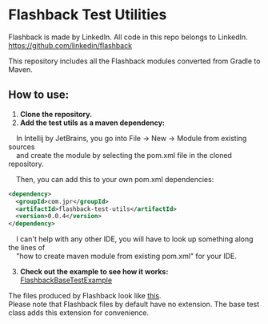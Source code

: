 # Flashback Test Utilities

Flashback is made by LinkedIn. All code in this repo belongs to LinkedIn.
https://github.com/linkedin/flashback

This repository includes all the Flashback modules converted from Gradle to Maven.

## How to use:

1. **Clone the repository.**
2. **Add the test utils as a maven dependency:**

&nbsp;&nbsp;&nbsp;&nbsp;In Intellij by JetBrains, you go into File -> New -> Module from existing sources  
&nbsp;&nbsp;&nbsp;&nbsp;and create the module by selecting the pom.xml file in the cloned repository.
  
&nbsp;&nbsp;&nbsp;&nbsp;Then, you can add this to your own pom.xml dependencies:
  ```xml
  <dependency>
    <groupId>com.jpr</groupId>
    <artifactId>flashback-test-utils</artifactId>
    <version>0.0.4</version>
  </dependency>
  ```
&nbsp;&nbsp;&nbsp;&nbsp;I can't help with any other IDE, you will have to look up something along the lines of  
&nbsp;&nbsp;&nbsp;&nbsp;"how to create maven module from existing pom.xml" for your IDE.

3. **Check out the example to see how it works:** [FlashbackBaseTestExample](flashback-test-utils/src/test/java/com/jpr/flashbacktestutils/FlashbackBaseTestExample.java)

The files produced by Flashback look like [this](flashback-test-utils/flashback_scenes/SCENE_NAME.json).  
Please note that Flashback files by default have no extension. The base test class adds this extension for convenience.
